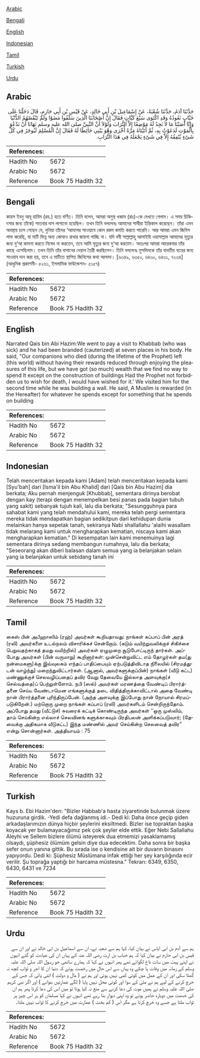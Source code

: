 [Arabic](#arabic)

[Bengali](#bengali)

[English](#english)

[Indonesian](#indonesian)

[Tamil](#tamil)

[Turkish](#turkish)

[Urdu](#urdu)

## Arabic


<div dir="rtl" lang="ar" style={{fontSize:'larger',backgroundColor:'#f8f9fa',padding:20}}>
حَدَّثَنَا آدَمُ، حَدَّثَنَا شُعْبَةُ، عَنْ إِسْمَاعِيلَ بْنِ أَبِي خَالِدٍ، عَنْ قَيْسِ بْنِ أَبِي حَازِمٍ، قَالَ دَخَلْنَا عَلَى خَبَّابٍ نَعُودُهُ وَقَدِ اكْتَوَى سَبْعَ كَيَّاتٍ فَقَالَ إِنَّ أَصْحَابَنَا الَّذِينَ سَلَفُوا مَضَوْا وَلَمْ تَنْقُصْهُمُ الدُّنْيَا وَإِنَّا أَصَبْنَا مَا لاَ نَجِدُ لَهُ مَوْضِعًا إِلاَّ التُّرَابَ وَلَوْلاَ أَنَّ النَّبِيَّ صلى الله عليه وسلم نَهَانَا أَنْ نَدْعُوَ بِالْمَوْتِ لَدَعَوْتُ بِهِ، ثُمَّ أَتَيْنَاهُ مَرَّةً أُخْرَى وَهْوَ يَبْنِي حَائِطًا لَهُ فَقَالَ إِنَّ الْمُسْلِمَ لَيُوجَرُ فِي كُلِّ شَىْءٍ يُنْفِقُهُ إِلاَّ فِي شَىْءٍ يَجْعَلُهُ فِي هَذَا التُّرَابِ‏.‏
</div>
<div style={{backgroundColor:'#f8f9fa',padding:20, marginBottom: 10}}><table> <thead> <tr> <th>References:</th> <th></th> </tr> </thead> <tbody><tr><td>Hadith No</td><td>5672</td></tr><tr><td>Arabic No</td><td>5672</td></tr><tr><td>Reference</td><td>Book 75 Hadith 32</td></tr></tbody></table></div>

## Bengali


<div dir="ltr" lang="bn" style={{fontSize:'larger',backgroundColor:'#f8f9fa',padding:20}}>
কায়স ইবনু আবূ হাযিম (রহ.) হতে বর্ণিত। তিনি বলেন, আমরা অসুস্থ খব্বাব (রাঃ)-কে দেখতে গেলাম। এ সময় চিকিৎসার জন্য তাঁকে) সাতবার দাগ লাগানো হয়েছিল। তখন তিনি বললেনঃ আমাদের সাথীরা ইন্তিকাল করেছেন। তাঁরা এমন অবস্থায় চলে গেছেন যে, দুনিয়া তাঁদের ‘আমলের সাওয়াবে কোন রকম কমতি করতে পারেনি। আর আমরা এমন জিনিস লাভ করেছি, যা মাটি ভিন্ন অন্য কোথাও রাখার জায়গা পাচ্ছি না। যদি নবী সাল্লাল্লাহু আলাইহি ওয়াসাল্লাম আমাদের মৃত্যুর জন্য দু‘আ কামনা করতে নিষেধ না করতেন, তবে আমি মৃত্যুর জন্য দু‘আ করতাম। অতঃপর আমরা আরেকবার তাঁর কাছে এসেছিলাম। তখন তিনি তাঁর বাগানের দেয়াল তৈরী করছিলেন। তিনি বললেনঃ মুসলিমকে তাঁর যাবতীয় ব্যয়ের জন্য সাওয়াব দান করা হয়, তবে এ মাটিতে স্থাপিত জিনিসের কথা আলাদা। [৬৩৪৯, ৬৩৫০, ৬৪৩০, ৬৪৩১, ৭২৩৪] (আধুনিক প্রকাশনী- ৫২৬১, ইসলামিক ফাউন্ডেশন- ৫১৫৭)
</div>
<div style={{backgroundColor:'#f8f9fa',padding:20, marginBottom: 10}}><table> <thead> <tr> <th>References:</th> <th></th> </tr> </thead> <tbody><tr><td>Hadith No</td><td>5672</td></tr><tr><td>Arabic No</td><td>5672</td></tr><tr><td>Reference</td><td>Book 75 Hadith 32</td></tr></tbody></table></div>

## English


<div dir="ltr" lang="en" style={{fontSize:'larger',backgroundColor:'#f8f9fa',padding:20}}>
Narrated Qais bin Abi Hazim:We went to pay a visit to Khabbab (who was sick) and he had been branded (cauterized) at seven places in his body. He said, "Our companions who died (during the lifetime of the Prophet) left (this world) without having their rewards reduced through enjoying the pleasures of this life, but we have got (so much) wealth that we find no way to spend It except on the construction of buildings Had the Prophet not forbidden us to wish for death, I would have wished for it.' We visited him for the second time while he was building a wall. He said, A Muslim is rewarded (in the Hereafter) for whatever he spends except for something that he spends on building
</div>
<div style={{backgroundColor:'#f8f9fa',padding:20, marginBottom: 10}}><table> <thead> <tr> <th>References:</th> <th></th> </tr> </thead> <tbody><tr><td>Hadith No</td><td>5672</td></tr><tr><td>Arabic No</td><td>5672</td></tr><tr><td>Reference</td><td>Book 75 Hadith 32</td></tr></tbody></table></div>

## Indonesian


<div dir="ltr" lang="id" style={{fontSize:'larger',backgroundColor:'#f8f9fa',padding:20}}>
Telah menceritakan kepada kami [Adam] telah menceritakan kepada kami [Syu'bah] dari [Isma'il bin Abu Khalid] dari [Qais bin Abu Hazim] dia berkata; Aku pernah menjenguk [Khubbab], sementara dirinya berobat dengan kay (terapi dengan menempelkan besi panas pada bagian tubuh yang sakit) sebanyak tujuh kali, lalu dia berkata; "Sesungguhnya para sahabat kami yang telah mendahului kami, mereka telah pergi sementara mereka tidak mendapatkan bagian sedikitpun dari kehidupan dunia melainkan hanya sepetak tanah, sekiranya Nabi shallallahu 'alaihi wasallam tidak melarang kami untuk mengharapkan kematian, niscaya kami akan mengharapkan kematian." Di kesempatan lain kami menemuinya lagi sementara dirinya sedang membangun rumahnya, lalu dia berkata; "Seseorang akan diberi balasan dalam semua yang ia belanjakan selain yang ia belanjakan untuk sebidang tanah ini
</div>
<div style={{backgroundColor:'#f8f9fa',padding:20, marginBottom: 10}}><table> <thead> <tr> <th>References:</th> <th></th> </tr> </thead> <tbody><tr><td>Hadith No</td><td>5672</td></tr><tr><td>Arabic No</td><td>5672</td></tr><tr><td>Reference</td><td>Book 75 Hadith 32</td></tr></tbody></table></div>

## Tamil


<div dir="ltr" lang="ta" style={{fontSize:'larger',backgroundColor:'#f8f9fa',padding:20}}>
கைஸ் பின் அபீஹாஸிம் (ரஹ்) அவர்கள் கூறியதாவது: நாங்கள் கப்பாப் பின் அரத் (ரலி) அவர்களை உடல்நலம் விசாரிக்கச் சென்றோம். (கடும் வயிற்றுவலிக்குச் சிகிச்சை பெறுவதற்காகத் தமது வயிற்றில்) அவர்கள் ஏழுமுறை சூடுபோட்டிருந் தார்கள். அப்போது அவர்கள் (பின் வருமாறு) கூறினார்கள்: முன்சென்றுவிட்ட எம் தோழர்கள் தம(து நன்மைகளு)க்கு இவ்வுலகம் எந்தப் பாதிப்பையும் ஏற்படுத்திவிடாத நிலையில் (சிரமத்துடன் வாழ்ந்து) மறைந்துவிட்டார்கள். (ஆனால், அவர்களுக்குப்பின்) நாங்கள் (வீடு கட்ட) மண்ணுக்குச் செலவழிப்பதைப் தவிர வேறு தேவையே இல்லாத அளவுக்கு(ச் செல்வத்தை)ப் பெற்றுள்ளோம். நபி (ஸல்) அவர்கள் மரணத்தை வேண்டிப் பிரார்த்தனை செய்ய வேண்டாமென எங்களுக்குத் தடை விதித்திருக்காவிட்டால் அதை வேண்டி நான் பிரார்த்தனை புரிந்திருப்பேன். (அந்த அளவுக்கு இப்போது நான் நோயால் சிரமப்படுகிறேன்.) மற்றொரு முறை நாங்கள் கப்பாப் (ரலி) அவர்களிடம் சென்றிருந்தோம். அப்போது தமது (வீட்டுச்) சுவரைக் கட்டிக் கொண்டிருந்த அவர்கள் ‘‘ஒரு முஸ்லிம், தாம் செய்கின்ற எல்லாச் செலவினங் களுக்காகவும் பிரதிபலன் அளிக்கப்படுவார்; (தேவைக்கு அதிகமாக வீடுகட்ட) இந்த மண்ணில் அவர் செய்கின்ற செலவைத் தவிர” என்று சொன்னார்கள். அத்தியாயம் : 75
</div>
<div style={{backgroundColor:'#f8f9fa',padding:20, marginBottom: 10}}><table> <thead> <tr> <th>References:</th> <th></th> </tr> </thead> <tbody><tr><td>Hadith No</td><td>5672</td></tr><tr><td>Arabic No</td><td>5672</td></tr><tr><td>Reference</td><td>Book 75 Hadith 32</td></tr></tbody></table></div>

## Turkish


<div dir="ltr" lang="tr" style={{fontSize:'larger',backgroundColor:'#f8f9fa',padding:20}}>
Kays b. Ebi Hazim'den: "Bizler Habbab'a hasta ziyaretinde bulunmak üzere huzuruna girdik. -Yedi defa dağlanmış idi.- Dedi ki: Daha önce geçip giden arkadaşlarımızın dünya hiçbir şeylerini eksiltmedi. Bizler ise topraktan başka koyacak yer bulamayacağımız pek çok şeyler elde ettik. Eğer Nebi Sallallahu Aleyhi ve Sellem bizlere ölümü isteyerek dua etmemizi yasaklamamış olsaydı, şüphesiz ölümüm gelsin diye dua edecektim. Daha sonra bir başka sefer onun yanına gittik. Bu sırada ise o kendisine ait bir duvarın binasını yapıyordu. Dedi ki: Şüphesiz Müslümana infak ettiği her şey karşılığında ecir verilir. Şu toprağa yaptığı bir harcama müstesna." Tekrarı: 6349, 6350, 6430, 6431 ve 7234
</div>
<div style={{backgroundColor:'#f8f9fa',padding:20, marginBottom: 10}}><table> <thead> <tr> <th>References:</th> <th></th> </tr> </thead> <tbody><tr><td>Hadith No</td><td>5672</td></tr><tr><td>Arabic No</td><td>5672</td></tr><tr><td>Reference</td><td>Book 75 Hadith 32</td></tr></tbody></table></div>

## Urdu


<div dir="rtl" lang="ur" style={{fontSize:'larger',backgroundColor:'#f8f9fa',padding:20}}>
ہم سے آدم بن ابی ایاس نے بیان کیا، کہا ہم سے شعبہ نے، ان سے اسماعیل بن ابی خالد نے اور ان سے قیس بن ابی حازم نے بیان کیا کہ ہم خباب بن ارت رضی اللہ عنہ کے یہاں ان کی عیادت کو گئے انہوں نے اپنے پیٹ میں سات داغ لگوائے تھے پھر انہوں نے کہا کہ ہمارے ساتھی جو رسول اللہ صلی اللہ علیہ وسلم کے زمانہ میں وفات پا چکے وہ یہاں سے اس حال میں رخصت ہوئے کہ دنیا ان کا اجر و ثواب کچھ نہ گھٹا سکی اور ان کے عمل میں کوئی کمی نہیں ہوئی اور ہم نے ( مال و دولت ) اتنی پائی کہ جس کے خرچ کرنے کے لیے ہم نے مٹی کے سوا اور کوئی محل نہیں پایا ( لگے عمارتیں بنوانے ) اور اگر نبی کریم صلی اللہ علیہ وسلم نے ہمیں موت کی دعا کرنے سے منع نہ کیا ہوتا تو میں اس کی دعا کرتا پھر ہم ان کی خدمت میں دوبارہ حاضر ہوئے تو وہ اپنی دیوار بنا رہے تھے انہوں نے کہا مسلمان کو ہر اس چیز پر ثواب ملتا ہے جسے وہ خرچ کرتا ہے مگر اس ( کم بخت ) عمارت میں خرچ کرنے کا ثواب نہیں ملتا۔
</div>
<div style={{backgroundColor:'#f8f9fa',padding:20, marginBottom: 10}}><table> <thead> <tr> <th>References:</th> <th></th> </tr> </thead> <tbody><tr><td>Hadith No</td><td>5672</td></tr><tr><td>Arabic No</td><td>5672</td></tr><tr><td>Reference</td><td>Book 75 Hadith 32</td></tr></tbody></table></div>